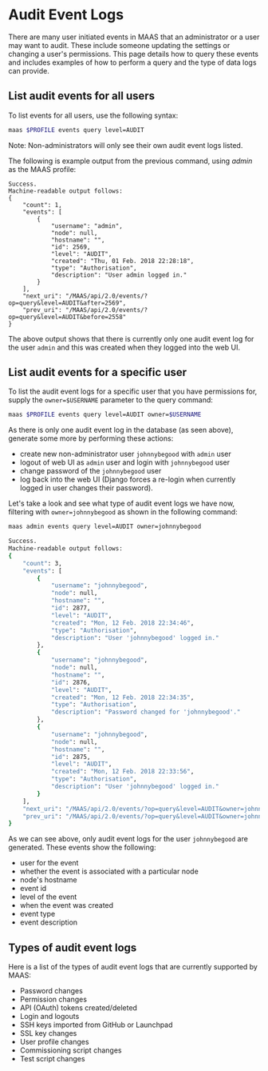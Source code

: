 <!--
Todo:
- Update when all audit event logs have landed in MAAS master.
-->

# Audit Event Logs

There are many user initiated events in MAAS that an administrator or a user
may want to audit. These include someone updating the settings or changing a
user's permissions. This page details how to query these events and includes
examples of how to perform a query and the type of data logs can provide.

## List audit events for all users

To list events for all users, use the following syntax:

```bash
maas $PROFILE events query level=AUDIT
```

Note:
    Non-administrators will only see their own audit event logs listed.

The following is example output from the previous command, using *admin* as the
MAAS profile:

```no-highlight
Success.
Machine-readable output follows:
{
    "count": 1,
    "events": [
        {
            "username": "admin",
            "node": null,
            "hostname": "",
            "id": 2569,
            "level": "AUDIT",
            "created": "Thu, 01 Feb. 2018 22:28:18",
            "type": "Authorisation",
            "description": "User admin logged in."
        }
    ],
    "next_uri": "/MAAS/api/2.0/events/?op=query&level=AUDIT&after=2569",
    "prev_uri": "/MAAS/api/2.0/events/?op=query&level=AUDIT&before=2558"
}
```

The above output shows that there is currently only one audit event log for the user
`admin` and this was created when they logged into the web UI.


## List audit events for a specific user

To list the audit event logs for a specific user that you have permissions for,
supply the `owner=$USERNAME` parameter to the query command:

```bash
maas $PROFILE events query level=AUDIT owner=$USERNAME
```

As there is only one audit event log in the database (as seen above), generate
some more by performing these actions:

- create new non-administrator user `johnnybegood` with `admin` user
- logout of web UI as `admin` user and login with `johnnybegood` user
- change password of the `johnnybegood` user
- log back into the web UI (Django forces a re-login when currently logged in
  user changes their password).

Let's take a look and see what type of audit event logs we have now, filtering
with `owner=johnnybegood` as shown in the following command:

```bash
maas admin events query level=AUDIT owner=johnnybegood
```

```bash
Success.
Machine-readable output follows:
{
    "count": 3,
    "events": [
        {
            "username": "johnnybegood",
            "node": null,
            "hostname": "",
            "id": 2877,
            "level": "AUDIT",
            "created": "Mon, 12 Feb. 2018 22:34:46",
            "type": "Authorisation",
            "description": "User 'johnnybegood' logged in."
        },
        {
            "username": "johnnybegood",
            "node": null,
            "hostname": "",
            "id": 2876,
            "level": "AUDIT",
            "created": "Mon, 12 Feb. 2018 22:34:35",
            "type": "Authorisation",
            "description": "Password changed for 'johnnybegood'."
        },
        {
            "username": "johnnybegood",
            "node": null,
            "hostname": "",
            "id": 2875,
            "level": "AUDIT",
            "created": "Mon, 12 Feb. 2018 22:33:56",
            "type": "Authorisation",
            "description": "User 'johnnybegood' logged in."
        }
    ],
    "next_uri": "/MAAS/api/2.0/events/?op=query&level=AUDIT&owner=johnnybegood&after=2877",
    "prev_uri": "/MAAS/api/2.0/events/?op=query&level=AUDIT&owner=johnnybegood&before=2875"
}
```

As we can see above, only audit event logs for the user `johnnybegood` are
generated. These events show the following:

- user for the event
- whether the event is associated with a particular node
- node's hostname
- event id
- level of the event
- when the event was created
- event type
- event description

## Types of audit event logs

Here is a list of the types of audit event logs that are currently supported by MAAS:

- Password changes
- Permission changes
- API (OAuth) tokens created/deleted
- Login and logouts
- SSH keys imported from GitHub or Launchpad
- SSL key changes
- User profile changes
- Commissioning script changes
- Test script changes

